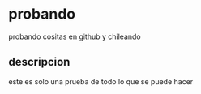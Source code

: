 # probando
probando cositas en github y chileando
## descripcion
este es solo una prueba de todo lo que se puede hacer
